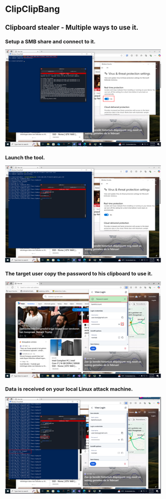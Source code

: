 # ClipClipBang
## Clipboard stealer - Multiple ways to use it.

### Setup a SMB share and connect to it.
![SMB share](/assets/images/1.png)

### Launch the tool.
![Launch tool](/assets/images/3.png)

### The target user copy the password to his clipboard to use it.
![Target copy](/assets/images/4.png)

### Data is received on your local Linux attack machine.
![You receive the password in a ](/assets/images/5.png)
